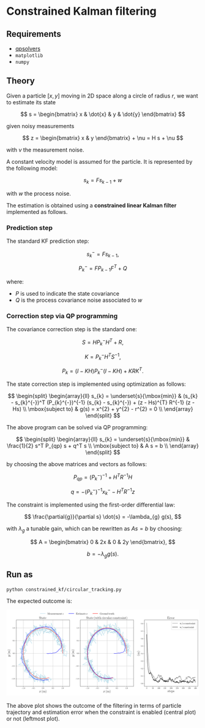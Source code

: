 # Constrained Kalman filtering

## Requirements
- [qpsolvers](https://github.com/stephane-caron/qpsolvers)
- `matplotlib`
- `numpy`

## Theory

Given a particle $[x, y]$ moving in 2D space along a circle of radius $r$, we want to estimate its state

$$
s = 
\begin{bmatrix}
x & \dot{x} & y & \dot{y}
\end{bmatrix}
$$

given noisy measurements

$$
z =
\begin{bmatrix}
x & y
\end{bmatrix} + \nu = 
H s + \nu
$$

with $\nu$ the measurement noise.

A constant velocity model is assumed for the particle. It is represented by the following model:

$$
s_{k} = F s_{k-1} + w
$$

with $w$ the process noise.

The estimation is obtained using a **constrained linear Kalman filter** implemented as follows.

### Prediction step

The standard KF prediction step:

$$
s_{k}^{-} = F s_{k-1},
$$

$$
P_{k}^{-} = F P_{k-1} F^{T} + Q
$$

where:
- $P$ is used to indicate the state covariance
- $Q$ is the process covariance noise associated to $w$

### Correction step via QP programming

The covariance correction step is the standard one:

$$
S = H P_{k}^{-} H^{T} + R,
$$

$$
K = P_{k}^{-} H^{T} S^{-1},
$$

$$
P_{k} = (I - KH) P_{k}^{-} (I - KH) + K R K^{T}.
$$

The state correction step is implemented using optimization as follows:

$$
\begin{split}
\begin{array}{ll}
s_{k} = 
\underset{s}{\mbox{min}}
    & (s_{k} - s_{k}^{-})^T (P_{k}^{-})^{-1} (s_{k} - s_{k}^{-}) + (z - Hs)^{T} R^{-1} (z - Hs) \\
\mbox{subject to}
    & g(s) = x^{2} + y^{2} - r^{2} = 0 \\
\end{array}
\end{split}
$$

The above program can be solved via QP programming:

$$
\begin{split}
\begin{array}{ll}
s_{k} = 
\underset{s}{\mbox{min}}
    & \frac{1}{2} s^T P_{qp} s + q^T s \\
\mbox{subject to}
    & A s = b \\
\end{array}
\end{split}
$$

by choosing the above matrices and vectors as follows:

$$
P_{qp} = (P_{k}^{-})^{-1} + H^{T} R^{-1} H
$$

$$
q = -(P_{k}^{-})^{-1} x_{k}^{-} - H^{T}R^{-1}z
$$

The constraint is implemented using the first-order differential law:

$$
\frac{\partial{g}}{\partial s} \dot{s} = -\lambda_{g} g(s),
$$

with $\lambda_{g}$ a tunable gain, which can be rewritten as $A s = b$ by choosing:

$$
A = 
\begin{bmatrix}
0 & 2x & 0 & 2y
\end{bmatrix},
$$

$$
b = - \lambda_{g} g(s).
$$

## Run as

```console
python constrained_kf/circular_tracking.py
```

The expected outcome is:

<img src="https://github.com/xEnVrE/QP-toy-problems/blob/master/constrained_kf/assets/example.png" width=1000></img>

The above plot shows the outcome of the filtering in terms of particle trajectory and estimation error when the constraint is enabled (central plot) or not (leftmost plot).
